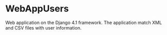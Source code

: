 # WebAppUsers
Web application on the Django 4.1 framework. The application match XML and CSV files with user information.

